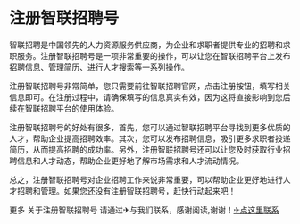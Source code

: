 # 注册智联招聘号

智联招聘是中国领先的人力资源服务供应商，为企业和求职者提供专业的招聘和求职服务。注册智联招聘号是一项非常重要的操作，可以让您在智联招聘平台上发布招聘信息、管理简历、进行人才搜索等一系列操作。

注册智联招聘号非常简单，您只需要前往智联招聘官网，点击注册按钮，填写相关信息即可。在注册过程中，请确保填写的信息真实有效，因为这将直接影响到您后续在智联招聘平台的使用体验。

注册智联招聘号的好处有很多，首先，您可以通过智联招聘平台寻找到更多优质的人才，帮助企业提高招聘效率。其次，您可以发布招聘信息，吸引更多求职者投递简历，从而提高招聘的成功率。另外，注册智联招聘号还可以让您及时获取行业招聘信息和人才动态，帮助企业更好地了解市场需求和人才流动情况。

总之，注册智联招聘号对企业招聘工作来说非常重要，可以帮助企业更好地进行人才招聘和管理。如果您还没有注册智联招聘号，赶快行动起来吧！

更多 关于注册智联招聘号 请通过✈与我们联系，感谢阅读,谢谢！[✈点这里联系](https://www.k02.cc)